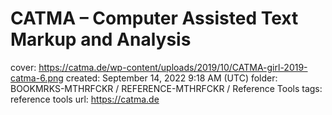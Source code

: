 # CATMA – Computer Assisted Text Markup and Analysis

cover: https://catma.de/wp-content/uploads/2019/10/CATMA-girl-2019-catma-6.png
created: September 14, 2022 9:18 AM (UTC)
folder: BOOKMRKS-MTHRFCKR / REFERENCE-MTHRFCKR / Reference Tools
tags: reference tools
url: https://catma.de